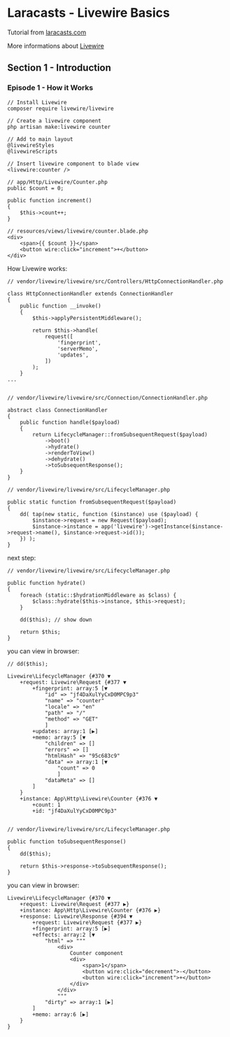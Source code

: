 # Laracasts - Livewire Basics

Tutorial from [laracasts.com](https://laracasts.com/series/livewire-basics)

More informations about [Livewire](https://laravel-livewire.com/)

## Section 1 - Introduction

### Episode 1 - How it Works
    
    // Install Livewire
    composer require livewire/livewire
    
    // Create a livewire component
    php artisan make:livewire counter

    // Add to main layout
    @livewireStyles
    @livewireScripts

    // Insert livewire component to blade view
    <livewire:counter />

    // app/Http/Livewire/Counter.php
    public $count = 0;

    public function increment()
    {
        $this->count++;
    }
    
    // resources/views/livewire/counter.blade.php
    <div>
        <span>{{ $count }}</span>
        <button wire:click="increment">+</button>
    </div>


How Livewire works:

    // vendor/livewire/livewire/src/Controllers/HttpConnectionHandler.php
    
    class HttpConnectionHandler extends ConnectionHandler
    {
        public function __invoke()
        {
            $this->applyPersistentMiddleware();
        
            return $this->handle(
                request([
                    'fingerprint',
                    'serverMemo',
                    'updates',
                ])
            );
        }
    ...
    

    // vendor/livewire/livewire/src/Connection/ConnectionHandler.php

    abstract class ConnectionHandler
    {
        public function handle($payload)
        {
            return LifecycleManager::fromSubsequentRequest($payload)
                ->boot()
                ->hydrate()
                ->renderToView()
                ->dehydrate()
                ->toSubsequentResponse();
        }
    }

    // vendor/livewire/livewire/src/LifecycleManager.php

    public static function fromSubsequentRequest($payload)
    {
        dd( tap(new static, function ($instance) use ($payload) {
            $instance->request = new Request($payload);
            $instance->instance = app('livewire')->getInstance($instance->request->name(), $instance->request->id());
        }) );
    }

next step:

    // vendor/livewire/livewire/src/LifecycleManager.php

    public function hydrate()
    {
        foreach (static::$hydrationMiddleware as $class) {
            $class::hydrate($this->instance, $this->request);
        }
        
        dd($this); // show down

        return $this;
    }
    
you can view in browser:
    
    // dd($this);

    Livewire\LifecycleManager {#370 ▼
        +request: Livewire\Request {#377 ▼
            +fingerprint: array:5 [▼
                "id" => "jf4DaXulYyCxD0MPC9p3"
                "name" => "counter"
                "locale" => "en"
                "path" => "/"
                "method" => "GET"
                ]
            +updates: array:1 [▶]
            +memo: array:5 [▼
                "children" => []
                "errors" => []
                "htmlHash" => "95c683c9"
                "data" => array:1 [▼
                    "count" => 0
                    ]
                "dataMeta" => []
            ]
        }
        +instance: App\Http\Livewire\Counter {#376 ▼
            +count: 1
            +id: "jf4DaXulYyCxD0MPC9p3"

    
    // vendor/livewire/livewire/src/LifecycleManager.php

    public function toSubsequentResponse()
    {
        dd($this);

        return $this->response->toSubsequentResponse();
    }

you can view in browser:

    Livewire\LifecycleManager {#370 ▼
        +request: Livewire\Request {#377 ▶}
        +instance: App\Http\Livewire\Counter {#376 ▶}
        +response: Livewire\Response {#394 ▼
            +request: Livewire\Request {#377 ▶}
            +fingerprint: array:5 [▶]
            +effects: array:2 [▼
                "html" => """
                    <div>
                        Counter component
                        <div>
                            <span>1</span>
                            <button wire:click="decrement">-</button>
                            <button wire:click="increment">+</button>
                        </div>
                    </div>
                    """
                "dirty" => array:1 [▶]
            ]
            +memo: array:6 [▶]
        }
    }
